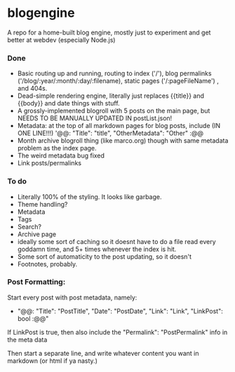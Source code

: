# blogengine
A repo for a home-built blog engine, mostly just to experiment and get better at webdev (especially Node.js)


### Done

* Basic routing up and running, routing to index ('/'), blog permalinks ('/blog/:year/:month/:day/:filename), static pages ('/:pageFileName')
, and 404s.
* Dead-simple rendering engine, literally just replaces {{title}} and {{body}} and date things with stuff.
* A grossly-implemented blogroll with 5 posts on the main page, but NEEDS TO BE MANUALLY UPDATED IN postList.json!
* Metadata: at the top of all markdown pages for blog posts, include (IN ONE LINE!!!) '@@: "Title": "title", "OtherMetadata": "Other" :@@
* Month archive blogroll thing (like marco.org) though with same metadata problem as the index page.
* The weird metadata bug fixed
* Link posts/permalinks


### To do

* Literally 100% of the styling. It looks like garbage.
* Theme handling?
* Metadata
* Tags
* Search?
* Archive page
* ideally some sort of caching so it doesnt have to do a file read every goddamn time, and 5+ times whenever the index is hit. 
* Some sort of automaticity to the post updating, so it doesn't 
* Footnotes, probably.

### Post Formatting:

Start every post with post metadata, namely: 

* "@@: "Title": "PostTitle", "Date": "PostDate", "Link": "Link", "LinkPost": bool :@@"

If LinkPost is true, then also include the "Permalink": "PostPermalink" info in the meta data

Then start a separate line, and write whatever content you want in markdown (or html if ya nasty.)

